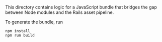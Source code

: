 This directory contains logic for a JavaScript bundle that bridges the gap between Node modules and the Rails asset pipeline.

To generate the bundle, run

```
npm install
npm run build
```
